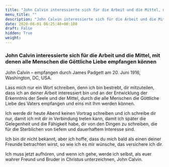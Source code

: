 ```yaml
---
title: "John Calvin interessierte sich für die Arbeit und die Mittel, mit denen alle Menschen die Göttliche Liebe empfangen können"
menu_title: ""
description: "John Calvin interessierte sich für die Arbeit und die Mittel, mit denen alle Menschen die Göttliche Liebe empfangen können"
date: 2020-08-01 06:25:48+00:188
draft: False
hidden: True
weight:
---
```

### John Calvin interessierte sich für die Arbeit und die Mittel, mit denen alle Menschen die Göttliche Liebe empfangen können

John Calvin – empfangen durch James Padgett am 20. Juni 1916, Washington, DC, USA.

Lass mich nur ein Wort schreiben, denn ich bin bestrebt, dir mitzuteilen, dass ich an deiner Arbeit interessiert bin und an der Entwicklung der Erkenntnis der Seele und der Mittel, durch die alle Menschen die Göttliche Liebe des Vaters empfangen und eins mit Ihm werden können.

Ich werde dir heute Abend keinen Vortrag schreiben und ich schreibe dir nur, damit ich mit dir in Verbindung treten kann, damit ich später die Gelegenheit und die Fähigkeit habe, dir von den Dingen zu schreiben, die für die Sterblichen von tiefem und dauerhaftem Interesse sind.

Ich bin dir nicht bekannt, aber ich hoffe, dass du mich bald als einen deiner Freunde betrachten wirst, so wie ich es mir wünsche, das versichere ich dir.

Ich muss jetzt aufhören, und wenn ich gehe, werde ich selbst, als euer wahrer Freund und Bruder in Christus unterzeichnen, John Calvin.
